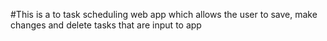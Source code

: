 #This is a to task scheduling web app which allows the user to save, make changes and delete tasks that are input to app
